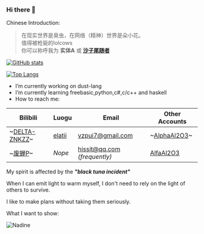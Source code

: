 ### Hi there 👋
Chinese Introduction:
>  在现实世界是臭虫，在网络（精神）世界是朵小花。 </br>
>  值得被枪毙的lolcows </br>
>  你可以称呼我为 **实体A** 或 **[沙子尾随者](https://z3.ax1x.com/2021/07/07/RH8cLR.jpg)[](English=SandStalker)**
<!--*NOTICE:ZNKZZ HAS BEEN DEAD!!*-->

[![GitHub stats](https://github-readme-stats.vercel.app/api?username=anOrdinaryflower&hide=issues,contribs&custom_title=Github%E7%BB%9F%E8%AE%A1&hide_border=true&show_icons=true&title_color=DB5A6B&text_color=F48983&icon_color=424C50&locale=en&count_private=true)](https://github.com/anOrdinaryflower)

[![Top Langs](https://github-readme-stats.vercel.app/api/top-langs/?username=anOrdinaryflower&layout=compact&custom_title=编程语言使用&hide_border=true&langs_count=6&title_color=DB5A6B)](https://github.com/anOrdinaryflower)
- I’m currently working on dust-lang
- I’m currently learning freebasic,python,c#,c/c++ and haskell
- How to reach me: 

 Bilibili | Luogu | Email | Other Accounts
 --- | --- | --- | ---
 ~[DELTA-ZNKZZ](https://space.bilibili.com/94781005)~ | [elatii](https://elatii.blog.luogu.org) | vzpui7@gmail.com | ~[AlphaAl2O3](https://github.com/AlphaAl2O3)~
 ~[废蝉P](https://space.bilibili.com/348801677)~ | *Nope* | hissit@qq.com *(frequently)* | [AlfaAl2O3](https://github.com/AlfaAl2O3)

My spirit is affected by the ***"black tuna incident"***

When I can emit light to warm myself, I don't need to rely on the light of others to survive.

I like to make plans without taking them seriously.

What I want to show:

![Nadine](https://z3.ax1x.com/2021/05/01/gVwKvd.gif)
